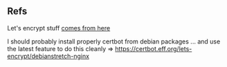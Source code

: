 ## Refs

Let's encrypt stuff [comes from here](https://stackoverflow.com/questions/2861627/paste-in-insert-mode)

I should probably install properly certbot from debian packages ... and use the latest feature to do this cleanly => https://certbot.eff.org/lets-encrypt/debianstretch-nginx